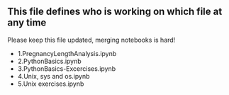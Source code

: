 ## This file defines who is working on which file at any time ##

Please keep this file updated, merging notebooks is hard!

* 1.PregnancyLengthAnalysis.ipynb
* 2.PythonBasics.ipynb
* 3.PythonBasics-Excercises.ipynb
* 4.Unix, sys and os.ipynb
* 5.Unix exercises.ipynb 
